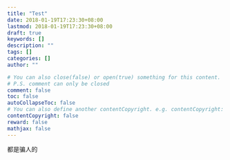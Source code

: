 ```yaml
---
title: "Test"
date: 2018-01-19T17:23:30+08:00
lastmod: 2018-01-19T17:23:30+08:00
draft: true
keywords: []
description: ""
tags: []
categories: []
author: ""

# You can also close(false) or open(true) something for this content.
# P.S. comment can only be closed
comment: false
toc: false
autoCollapseToc: false
# You can also define another contentCopyright. e.g. contentCopyright: "This is another copyright."
contentCopyright: false
reward: false
mathjax: false
---
```

都是骗人的
<!--more-->
